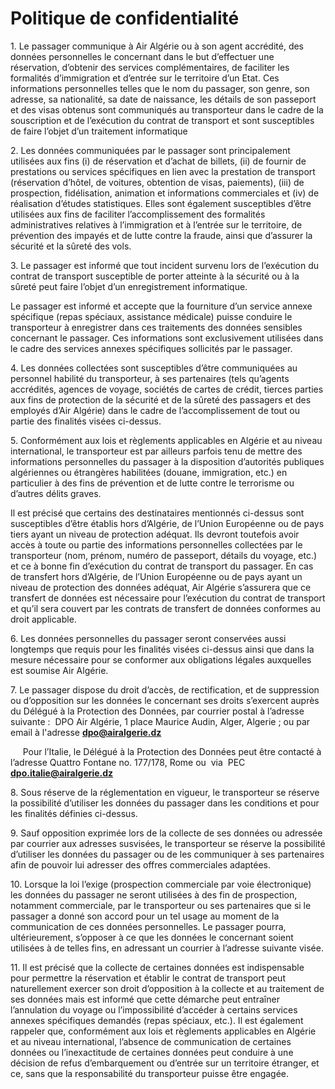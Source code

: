 Politique de confidentialité
============================

1\. Le passager communique à Air Algérie ou à son agent accrédité, des données personnelles le concernant dans le but d’effectuer une réservation, d’obtenir des services complémentaires, de faciliter les formalités d’immigration et d’entrée sur le territoire d’un Etat. Ces informations personnelles telles que le nom du passager, son genre, son adresse, sa nationalité, sa date de naissance, les détails de son passeport et des visas obtenus sont communiqués au transporteur dans le cadre de la souscription et de l’exécution du contrat de transport et sont susceptibles de faire l’objet d’un traitement informatique

2\. Les données communiquées par le passager sont principalement utilisées aux fins (i) de réservation et d’achat de billets, (ii) de fournir de prestations ou services spécifiques en lien avec la prestation de transport (réservation d’hôtel, de voitures, obtention de visas, paiements), (iii) de prospection, fidélisation, animation et informations commerciales et (iv) de réalisation d’études statistiques. Elles sont également susceptibles d’être utilisées aux fins de faciliter l’accomplissement des formalités administratives relatives à l’immigration et à l’entrée sur le territoire, de prévention des impayés et de lutte contre la fraude, ainsi que d’assurer la sécurité et la sûreté des vols.

3\. Le passager est informé que tout incident survenu lors de l’exécution du contrat de transport susceptible de porter atteinte à la sécurité ou à la sûreté peut faire l’objet d’un enregistrement informatique.

Le passager est informé et accepte que la fourniture d’un service annexe spécifique (repas spéciaux, assistance médicale) puisse conduire le transporteur à enregistrer dans ces traitements des données sensibles concernant le passager. Ces informations sont exclusivement utilisées dans le cadre des services annexes spécifiques sollicités par le passager.

4\. Les données collectées sont susceptibles d’être communiquées au personnel habilité du transporteur, à ses partenaires (tels qu’agents accrédités, agences de voyage, sociétés de cartes de crédit, tierces parties aux fins de protection de la sécurité et de la sûreté des passagers et des employés d’Air Algérie) dans le cadre de l’accomplissement de tout ou partie des finalités visées ci-dessus.

5\. Conformément aux lois et règlements applicables en Algérie et au niveau international, le transporteur est par ailleurs parfois tenu de mettre des informations personnelles du passager à la disposition d’autorités publiques algériennes ou étrangères habilitées (douane, immigration, etc.) en particulier à des fins de prévention et de lutte contre le terrorisme ou d’autres délits graves.

Il est précisé que certains des destinataires mentionnés ci-dessus sont susceptibles d’être établis hors d’Algérie, de l’Union Européenne ou de pays tiers ayant un niveau de protection adéquat. Ils devront toutefois avoir accès à toute ou partie des informations personnelles collectées par le transporteur (nom, prénom, numéro de passeport, détails du voyage, etc.) et ce à bonne fin d’exécution du contrat de transport du passager. En cas de transfert hors d’Algérie, de l’Union Européenne ou de pays ayant un niveau de protection des données adéquat, Air Algérie s’assurera que ce transfert de données est nécessaire pour l’exécution du contrat de transport et qu’il sera couvert par les contrats de transfert de données conformes au droit applicable.

6\. Les données personnelles du passager seront conservées aussi longtemps que requis pour les finalités visées ci-dessus ainsi que dans la mesure nécessaire pour se conformer aux obligations légales auxquelles est soumise Air Algérie.

7\. Le passager dispose du droit d’accès, de rectification, et de suppression ou d’opposition sur les données le concernant ses droits s’exercent auprès du Délégué à la Protection des Données, par courrier postal à l’adresse suivante :  DPO Air Algérie, 1 place Maurice Audin, Alger, Algerie ; ou par email à l'adresse **[dpo@airalgerie.dz](mailto:dpo@airalgerie.dz)**  

     Pour l’Italie, le Délégué à la Protection des Données peut être contacté à l’adresse Quattro Fontane no. 177/178, Rome ou  via  PEC  **[dpo.italie@airalgerie.dz](mailto:dpo.italie@airalgerie.dz)** 

8\. Sous réserve de la réglementation en vigueur, le transporteur se réserve la possibilité d’utiliser les données du passager dans les conditions et pour les finalités définies ci-dessus.

9\. Sauf opposition exprimée lors de la collecte de ses données ou adressée par courrier aux adresses susvisées, le transporteur se réserve la possibilité d’utiliser les données du passager ou de les communiquer à ses partenaires afin de pouvoir lui adresser des offres commerciales adaptées.

10\. Lorsque la loi l’exige (prospection commerciale par voie électronique) les données du passager ne seront utilisées à des fin de prospection, notamment commerciale, par le transporteur ou ses partenaires que si le passager a donné son accord pour un tel usage au moment de la communication de ces données personnelles. Le passager pourra, ultérieurement, s’opposer à ce que les données le concernant soient utilisées à de telles fins, en adressant un courrier à l’adresse suivante visée.

11\. Il est précisé que la collecte de certaines données est indispensable pour permettre la réservation et établir le contrat de transport peut naturellement exercer son droit d’opposition à la collecte et au traitement de ses données mais est informé que cette démarche peut entraîner l’annulation du voyage ou l’impossibilité d’accéder à certains services annexes spécifiques demandés (repas spéciaux, etc.). Il est également rappeler que, conformément aux lois et règlements applicables en Algérie et au niveau international, l’absence de communication de certaines données ou l’inexactitude de certaines données peut conduire à une décision de refus d’embarquement ou d’entrée sur un territoire étranger, et ce, sans que la responsabilité du transporteur puisse être engagée.